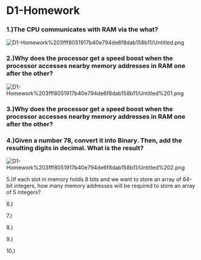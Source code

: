 # D1-Homework

### 1.)The CPU communicates with RAM via the what?

![D1-Homework%203fff8051917b40e794de6f8dab158b11/Untitled.png](D1-Homework%203fff8051917b40e794de6f8dab158b11/Untitled.png)

### 2.)Why does the processor get a speed boost when the processor accesses nearby memory addresses in RAM one after the other?

![D1-Homework%203fff8051917b40e794de6f8dab158b11/Untitled%201.png](D1-Homework%203fff8051917b40e794de6f8dab158b11/Untitled%201.png)

### 3.)Why does the processor get a speed boost when the processor accesses nearby memory addresses in RAM one after the other?

### 4.)Given a number 78, convert it into Binary. Then, add the resulting digits in decimal. What is the result?

![D1-Homework%203fff8051917b40e794de6f8dab158b11/Untitled%202.png](D1-Homework%203fff8051917b40e794de6f8dab158b11/Untitled%202.png)

5.)If each slot in memory holds 8 bits and we want to store an array of 64-bit integers, how many memory addresses will be required to store
an array of 5 integers?

6.)

7.)

8.)

9.)

10.)
